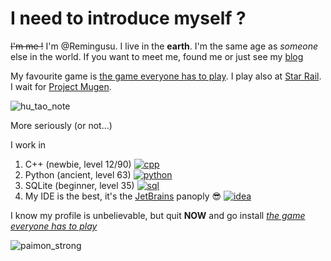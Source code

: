 # I need to introduce myself ?

~~I'm me !~~ I'm @Remingusu. I live in the **earth**. I'm the same age as *someone* else in the world. If you want to meet me, found me or just see my [blog](https://blogs.mtdv.me/blog/posts/user_personal_data_copyt)

My favourite game is [the game everyone has to play](https://genshin.hoyoverse.com). I play also at [Star Rail](https://hsr.hoyoverse.com). I wait for [Project Mugen](https://www.projectmugen.com).

![hu_tao_note](https://s3.getstickerpack.com/storage/uploads/sticker-pack/genshin-impact-hutao/sticker_4.png?ab8cb15b8aa36d2a097049a34627701c&d=200x200)

More seriously (or not...)

I work in 
  1. C++ (newbie, level 12/90) [![cpp](https://skillicons.dev/icons?i=cpp)](https://skillicons.dev)
  1. Python (ancient, level 63) [![python](https://skillicons.dev/icons?i=py)](https://skillicons.dev)
  1. SQLite (beginner, level 35) [![sql](https://skillicons.dev/icons?i=sqlite)](https://skillicons.dev)
  1. My IDE is the best, it's the [JetBrains](https://www.jetbrains.com) panoply 😎 [![idea](https://skillicons.dev/icons?i=idea)](https://skillicons.dev)

I know my profile is unbelievable, but quit **NOW** and go install *[the game everyone has to play](https://genshin.hoyoverse.com)*

![paimon_strong](https://i.pinimg.com/originals/7c/63/9d/7c639dfbbf73786afbe3b90580e06d73.png)


